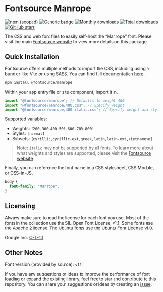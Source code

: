 # Fontsource Manrope

[![npm (scoped)](https://img.shields.io/npm/v/@fontsource/manrope?color=brightgreen)](https://www.npmjs.com/package/@fontsource/manrope) [![Generic badge](https://img.shields.io/badge/fontsource-passing-brightgreen)](https://github.com/fontsource/fontsource) [![Monthly downloads](https://badgen.net/npm/dm/@fontsource/manrope)](https://github.com/fontsource/fontsource) [![Total downloads](https://badgen.net/npm/dt/@fontsource/manrope)](https://github.com/fontsource/fontsource) [![GitHub stars](https://img.shields.io/github/stars/fontsource/fontsource.svg?style=social&label=Star)](https://github.com/fontsource/fontsource/stargazers)

The CSS and web font files to easily self-host the “Manrope” font. Please visit the main [Fontsource website](https://fontsource.org/fonts/manrope) to view more details on this package.

## Quick Installation

Fontsource offers multiple methods to import the CSS, including using a bundler like Vite or using SASS. You can find full documentation [here](https://fontsource.org/docs/getting-started/introduction).

```javascript
npm install @fontsource/manrope
```

Within your app entry file or site component, import it in.

```javascript
import "@fontsource/manrope"; // Defaults to weight 400
import "@fontsource/manrope/400.css"; // Specify weight
import "@fontsource/manrope/400-italic.css"; // Specify weight and style
```

Supported variables:
- Weights: `[200,300,400,500,600,700,800]`
- Styles: `[normal]`
- Subsets: `[cyrillic,cyrillic-ext,greek,latin,latin-ext,vietnamese]`

> Note: `italic` may not be supported by all fonts. To learn more about what weights and styles are supported, please visit the [Fontsource website](https://fontsource.org/fonts/manrope).

Finally, you can reference the font name in a CSS stylesheet, CSS Module, or CSS-in-JS.

```css
body {
  font-family: "Manrope";
}
```

## Licensing
Always make sure to read the license for each font you use. Most of the fonts in the collection use the SIL Open Font License, v1.1. Some fonts use the Apache 2 license. The Ubuntu fonts use the Ubuntu Font License v1.0.

Google Inc.
[OFL-1.1](http://scripts.sil.org/OFL)

## Other Notes
Font version (provided by source): `v19`.

If you have any suggestions or ideas to improve the performance of font loading or expand the existing library, feel free to star and contribute to this repository. You can share your suggestions or ideas by creating an [issue](https://github.com/fontsource/fontsource/issues).